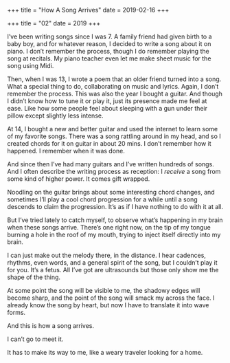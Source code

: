 +++
title = "How A Song Arrives"
date = 2019-02-16
+++

+++
title = "02"
date = 2019
+++

I&#8217;ve been writing songs since I was 7. A family friend had given birth to a baby boy, and for whatever reason, I decided to write a song about it on piano. I don&#8217;t remember the process, though I do remember playing the song at recitals. My piano teacher even let me make sheet music for the song using Midi.

Then, when I was 13, I wrote a poem that an older friend turned into a song. What a special thing to do, collaborating on music and lyrics. Again, I don&#8217;t remember the process. This was also the year I bought a guitar. And though I didn&#8217;t know how to tune it or play it, just its presence made me feel at ease. Like how some people feel about sleeping with a gun under their pillow except slightly less intense.

At 14, I bought a new and better guitar and used the internet to learn some of my favorite songs. There was a song rattling around in my head, and so I created chords for it on guitar in about 20 mins. I don&#8217;t remember how it happened. I remember when it was done.

And since then I&#8217;ve had many guitars and I&#8217;ve written hundreds of songs. And I often describe the writing process as reception: I _receive_ a song from some kind of higher power. It comes gift wrapped.

Noodling on the guitar brings about some interesting chord changes, and sometimes I&#8217;ll play a cool chord progression for a while until a song descends to claim the progression. It&#8217;s as if I have nothing to do with it at all.

But I&#8217;ve tried lately to catch myself, to observe what&#8217;s happening in my brain when these songs arrive. There&#8217;s one right now, on the tip of my tongue burning a hole in the roof of my mouth, trying to inject itself directly into my brain.

I can just make out the melody there, in the distance. I hear cadences, rhythms, even words, and a general spirit of the song, but I couldn&#8217;t play it for you. It&#8217;s a fetus. All I&#8217;ve got are ultrasounds but those only show me the shape of the thing.

At some point the song will be visible to me, the shadowy edges will become sharp, and the point of the song will smack my across the face. I already know the song by heart, but now I have to translate it into wave forms.

And this is how a song arrives.

I can&#8217;t go to meet it.

It has to make its way to me, like a weary traveler looking for a home.